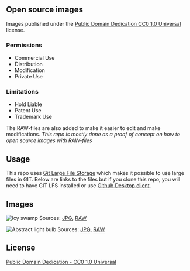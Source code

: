 Open source images
------------------

Images published under the [Public Domain Dedication CC0 1.0 Universal](http://creativecommons.org/publicdomain/zero/1.0/) license.

### Permissions

* Commercial Use
* Distribution
* Modification
* Private Use

### Limitations

* Hold Liable
* Patent Use
* Trademark Use

The RAW-files are also added to make it easier to edit and make modifications.
*This repo is mostly done as a proof of concept on how to open source images with RAW-files*

## Usage
This repo uses [Git Large File Storage](https://git-lfs.github.com/) which makes it possible to use large files in GIT. Below are links to the files but if you clone this repo, you will need to have GIT LFS installed or use [Github Desktop client](https://desktop.github.com/).

## Images
![Icy swamp](images/icy_swamp_small.jpg)
Sources: [JPG](images/icy_swamp.jpg), [RAW](images/icy_swamp.CR2)

![Abstract light bulb](images/light_bulb_small.jpg)
Sources: [JPG](images/light_bulb.jpg), [RAW](images/light_bulb.CR2)

## License
[Public Domain Dedication - CC0 1.0 Universal](http://creativecommons.org/publicdomain/zero/1.0/)
